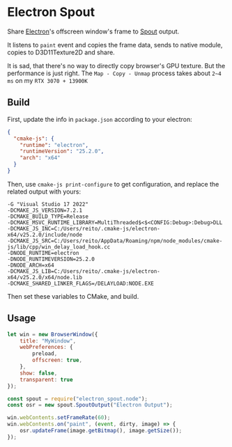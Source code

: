 # Electron Spout

Share [Electron](https://github.com/electron/electron)'s offscreen window's frame to [Spout](https://github.com/leadedge/Spout2) output.

It listens to `paint` event and copies the frame data, sends to native module, copies to D3D11Texture2D and share.

It is sad, that there's no way to directly copy browser's GPU texture. But the performance is just right. The `Map - Copy - Unmap` process takes about `2~4 ms` on my `RTX 3070 + 13900K`

## Build

First, update the info in `package.json` according to your electron:

```json
{ 
  "cmake-js": {
    "runtime": "electron",
    "runtimeVersion": "25.2.0",
    "arch": "x64"
  }
}
```

Then, use `cmake-js print-configure` to get configuration, and replace the related output with yours:

```
-G "Visual Studio 17 2022"
-DCMAKE_JS_VERSION=7.2.1
-DCMAKE_BUILD_TYPE=Release
-DCMAKE_MSVC_RUNTIME_LIBRARY=MultiThreaded$<$<CONFIG:Debug>:Debug>DLL
-DCMAKE_JS_INC=C:/Users/reito/.cmake-js/electron-x64/v25.2.0/include/node
-DCMAKE_JS_SRC=C:/Users/reito/AppData/Roaming/npm/node_modules/cmake-js/lib/cpp/win_delay_load_hook.cc
-DNODE_RUNTIME=electron
-DNODE_RUNTIMEVERSION=25.2.0
-DNODE_ARCH=x64
-DCMAKE_JS_LIB=C:/Users/reito/.cmake-js/electron-x64/v25.2.0/x64/node.lib
-DCMAKE_SHARED_LINKER_FLAGS=/DELAYLOAD:NODE.EXE
```

Then set these variables to CMake, and build.

## Usage

```js
let win = new BrowserWindow({
    title: "MyWindow",
    webPreferences: {
        preload,
        offscreen: true,
    }, 
    show: false,
    transparent: true
});

const spout = require("electron_spout.node");
const osr = new spout.SpoutOutput("Electron Output");

win.webContents.setFrameRate(60);
win.webContents.on("paint", (event, dirty, image) => {
    osr.updateFrame(image.getBitmap(), image.getSize());
});
```
